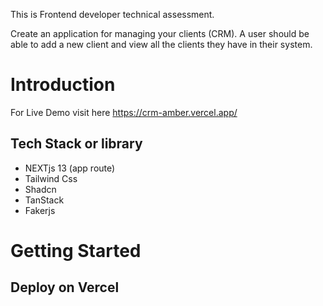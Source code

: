 This is Frontend developer technical assessment.

Create an application for managing your clients (CRM). A user should be able to add a new
client and view all the clients they have in their system.

# Introduction

For Live Demo visit here https://crm-amber.vercel.app/

## Tech Stack or library

- NEXTjs 13 (app route)
- Tailwind Css
- Shadcn
- TanStack
- Fakerjs

# Getting Started

## Deploy on Vercel
